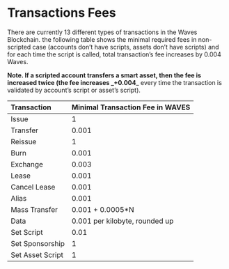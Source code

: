 # Transactions Fees

There are currently 13 different types of transactions in the Waves Blockchain. the following table shows the minimal required fees in non-scripted case \(accounts don’t have scripts, assets don’t have scripts\) and for each time the script is called, total transaction’s fee increases by 0.004 Waves.

**Note. **If a scripted account transfers a smart asset, then the fee is increased twice \(the fee increases _**+0.004**_ every time the transaction is validated by account’s script or asset’s script\).

| Transaction | Minimal Transaction Fee in WAVES |
| :--- | :--- |
| Issue | 1 |
| Transfer | 0.001 |
| Reissue | 1 |
| Burn | 0.001 |
| Exchange | 0.003 |
| Lease | 0.001 |
| Cancel Lease | 0.001 |
| Alias | 0.001 |
| Mass Transfer | 0.001 + 0.0005\*N |
| Data | 0.001 per kilobyte, rounded up |
| Set Script | 0.01 |
| Set Sponsorship | 1 |
| Set Asset Script | 1 |



